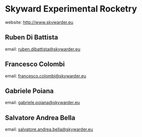 # Skyward Experimental Rocketry
website: http://www.skywarder.eu

## Ruben Di Battista
email: ruben.dibattista@skywarder.eu

## Francesco Colombi
email: francesco.colombi@skywarder.eu

## Gabriele Poiana
email: gabriele.poiana@skywarder.eu

## Salvatore Andrea Bella
email: salvatore.andrea.bella@skywarder.eu
